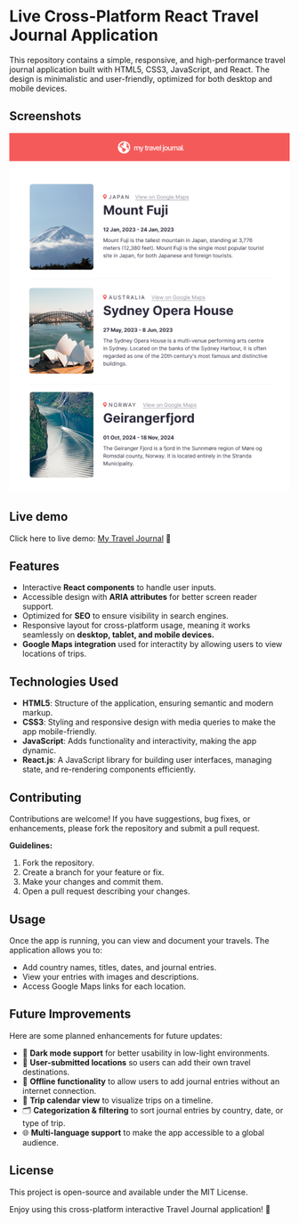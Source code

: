 # Live Cross-Platform React Travel Journal Application

This repository contains a simple, responsive, and high-performance travel journal application built with HTML5, CSS3, JavaScript, and React. The design is minimalistic and user-friendly, optimized for both desktop and mobile devices.

## Screenshots

![travel-journal Screenshot](/src/assets/demo-site.png)

## Live demo

Click here to live demo: [My Travel Journal](https://cdmain.github.io/travel-journal/) 🚀

## Features

- Interactive **React components** to handle user inputs.
- Accessible design with **ARIA attributes** for better screen reader support.
- Optimized for **SEO** to ensure visibility in search engines.
- Responsive layout for cross-platform usage, meaning it works seamlessly on **desktop, tablet, and mobile devices.**
- **Google Maps integration** used for interactity by allowing users to view locations of trips.

## Technologies Used

- **HTML5**: Structure of the application, ensuring semantic and modern markup.
- **CSS3**: Styling and responsive design with media queries to make the app mobile-friendly.
- **JavaScript**: Adds functionality and interactivity, making the app dynamic.
- **React.js**: A JavaScript library for building user interfaces, managing state, and re-rendering components efficiently.

## Contributing

Contributions are welcome! If you have suggestions, bug fixes, or enhancements, please fork the repository and submit a pull request.

**Guidelines:**

1. Fork the repository.
2. Create a branch for your feature or fix.
3. Make your changes and commit them.
4. Open a pull request describing your changes.

## Usage

Once the app is running, you can view and document your travels. The application allows you to:

- Add country names, titles, dates, and journal entries.
- View your entries with images and descriptions.
- Access Google Maps links for each location.

## Future Improvements

Here are some planned enhancements for future updates:

- 🌙 **Dark mode support** for better usability in low-light environments.  
- 📍 **User-submitted locations** so users can add their own travel destinations.  
- 🔄 **Offline functionality** to allow users to add journal entries without an internet connection.  
- 📅 **Trip calendar view** to visualize trips on a timeline.  
- 🗂️ **Categorization & filtering** to sort journal entries by country, date, or type of trip.  
- 🌐 **Multi-language support** to make the app accessible to a global audience.  

## License
This project is open-source and available under the MIT License.

Enjoy using this cross-platform interactive Travel Journal application! 🚀
